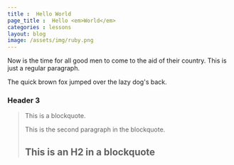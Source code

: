 ```yaml
---
title :  Hello World
page_title :  Hello <em>World</em>
categories : lessons
layout: blog
image: /assets/img/ruby.png
---
```


Now is the time for all good men to come to
the aid of their country. This is just a
regular paragraph.

The quick brown fox jumped over the lazy
dog's back.

### Header 3

> This is a blockquote.
> 
> This is the second paragraph in the blockquote.
>
> ## This is an H2 in a blockquote